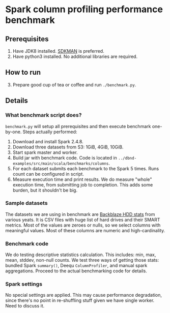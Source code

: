 # Spark column profiling performance benchmark

## Prerequisites

1. Have JDK8 installed. [SDKMAN](https://sdkman.io/) is preferred.
2. Have python3 installed. No additional libraries are required.

## How to run

3. Prepare good cup of tea or coffee and run `./benchmark.py`.

## Details

### What benchmark script does?

`benchmark.py` will setup all prerequisites and then execute benchmark one-by-one. Steps actually performed:

1. Download and install Spark 2.4.8.
2. Download three datasets from S3: 1GiB, 4GiB, 10GiB.
3. Start spark master and worker.
4. Build jar with benchmark code. Code is located in `../dbnd-examples/src/main/scala/benchmarks/columns`.
5. For each dataset submits each benchmark to the Spark 5 times. Runs count can be configured in script.
6. Measure execution time and print results. We do measure "whole" execution time, from submitting job to completion.
   This adds some burden, but it shouldn't be big.

### Sample datasets

The datasets we are using in benchmark are [Backblaze HDD stats](https://www.backblaze.com/b2/hard-drive-test-data.html)
from various yeats. It is CSV files with huge list of hard drives and their SMART metrics. Most of the values are zeroes
or nulls, so we select columns with meaningful values. Most of these columns are numeric and high-cardinality.

### Benchmark code

We do testing descriptive statistics calculation. This includes: min, max, mean, stddev, non-null counts. We test three
ways of getting those stats: bundled Spark `summary()`, Deequ `ColumnProfiler`, and manual spark aggregations. Proceed
to the actual benchmarking code for details.

### Spark settings

No special settings are applied. This may cause performance degradation, since there's no point in re-shuffling stuff
given we have single worker. Need to discuss it.
